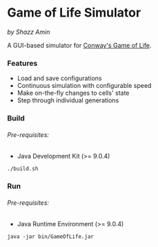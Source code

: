 Game of Life Simulator
======================
*by Shazz Amin*

A GUI-based simulator for [Conway's Game of Life](https://en.wikipedia.org/wiki/Conway%27s_Game_of_Life).

### Features
* Load and save configurations
* Continuous simulation with configurable speed
* Make on-the-fly changes to cells' state
* Step through individual generations

### Build
###### Pre-requisites:
* Java Development Kit (>= 9.0.4)

`./build.sh`

### Run
###### Pre-requisites:
* Java Runtime Environment (>= 9.0.4)

`java -jar bin/GameOfLife.jar`
